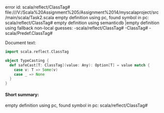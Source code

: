 error id: scala/reflect/ClassTag#
file:///V:/Scala%20Assignment%205/Assignment%2014/myscalaproject/src/main/scala/Task2.scala
empty definition using pc, found symbol in pc: scala/reflect/ClassTag#
empty definition using semanticdb
|empty definition using fallback
non-local guesses:
	 -scala/reflect/ClassTag#
	 -ClassTag#
	 -scala/Predef.ClassTag#

Document text:

```scala
import scala.reflect.ClassTag

object TypeCasting {
  def safeCast[T: ClassTag](value: Any): Option[T] = value match {
    case v: T => Some(v)
    case _ => None
  }
}
```

#### Short summary: 

empty definition using pc, found symbol in pc: scala/reflect/ClassTag#